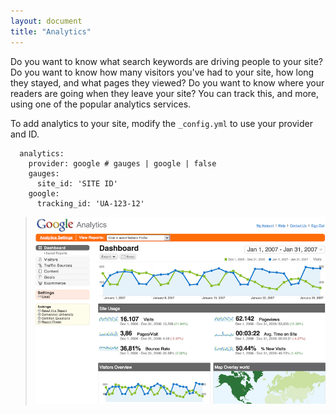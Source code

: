 ```yaml
---
layout: document
title: "Analytics"
---
```


Do you want to know what search keywords are driving people to your site? Do you want to know how many visitors you've had to your site, how long they stayed, and what pages they viewed? Do you want to know where your readers are going when they leave your site? You can track this, and more, using one of the popular analytics services.

To add analytics to your site, modify the `_config.yml` to use your provider and ID.

```
  analytics:
    provider: google # gauges | google | false
    gauges:
      site_id: 'SITE ID'
    google:
      tracking_id: 'UA-123-12'
```

> ![image](images/analytics.png)